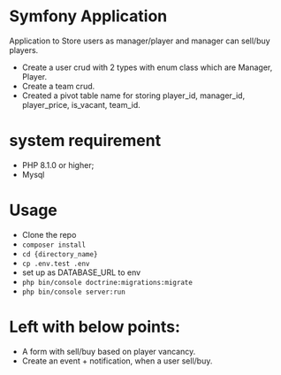 # Symfony Application
Application to Store users as manager/player and manager can sell/buy players.
- Create a user crud with 2 types with enum class which are Manager, Player.
- Create a team crud.
- Created a pivot table name for storing player_id, manager_id, player_price, is_vacant, team_id.

# system requirement
- PHP 8.1.0 or higher;
- Mysql

# Usage
- Clone the repo
- ``composer install``
- ``cd {directory_name}``
- ``cp .env.test .env``
- set up as DATABASE_URL to env
- ``php bin/console doctrine:migrations:migrate``
- ``php bin/console server:run``

# Left with below points:
- A form with sell/buy based on player vancancy.
- Create an event + notification, when a user sell/buy.
